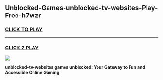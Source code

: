 
## Unblocked-Games-unblocked-tv-websites-Play-Free-h7wzr
<h3>
<a href="https://premium76.site?title=unblocked-tv-websites&ref=12A">CLICK TO PLAY</a></h3>
<hr>

<h3>
<a href="https://premium76.site?title=unblocked-tv-websites&ref=12A">CLICK 2 PLAY</a>
  
</h3>

<a href="https://premium76.site?title=unblocked-tv-websites&ref=12A"><img src="https://clearcache.store/games.png"></a>


**unblocked-tv-websites games unblocked: Your Gateway to Fun and Accessible Online Gaming**
